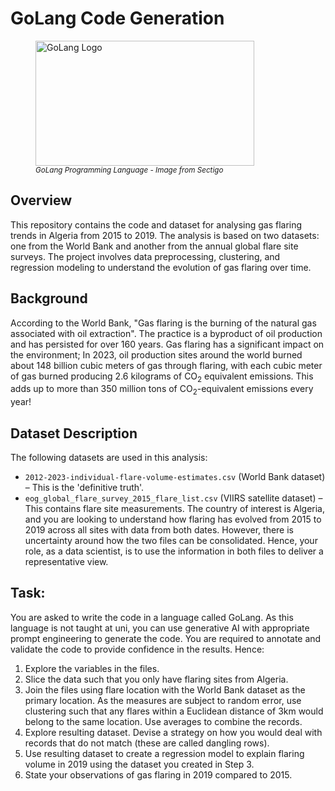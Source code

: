# GoLang Code Generation

<figure>
  <img src="https://www.sectigo.com/uploads/images/_950xAUTO_fit_center-center_none/golang-large.png" width="350" height="200" alt="GoLang Logo">
  <figcaption><small><i>GoLang Programming Language - Image from Sectigo</i></small></figcaption>
</figure>

## Overview
This repository contains the code and dataset for analysing gas flaring trends in Algeria from 2015 to 2019. The analysis is based on two datasets: one from the World Bank and another from the annual global flare site surveys. The project involves data preprocessing, clustering, and regression modeling to understand the evolution of gas flaring over time.

## Background
According to the World Bank, "Gas flaring is the burning of the natural gas associated with oil extraction". The practice is a byproduct of oil production and has persisted for over 160 years. Gas flaring has a significant impact on the environment; In 2023, oil production sites around the world burned about 148 billion cubic meters of gas through flaring, with each cubic meter of gas burned producing 2.6 kilograms of CO<sub>2</sub> equivalent emissions. This adds up to more than 350 million tons of CO<sub>2</sub>-equivalent emissions every year!

## Dataset Description
The following datasets are used in this analysis:
  - `2012-2023-individual-flare-volume-estimates.csv` (World Bank dataset) – This is the 'definitive truth'.
  - `eog_global_flare_survey_2015_flare_list.csv` (VIIRS satellite dataset) – This contains flare site measurements.
The country of interest is Algeria, and you are looking to understand how flaring has evolved from 2015 to 2019 across all sites with data from both dates. However, there is uncertainty around how the two files can be consolidated. Hence, your role, as a data scientist, is to use the information in both files to deliver a representative view.

## Task:
You are asked to write the code in a language called GoLang. As this language is not taught at uni, you can use generative AI with appropriate prompt engineering to generate the code. You are required to annotate and validate the code to provide confidence in the results. Hence:
  1. Explore the variables in the files.
  2. Slice the data such that you only have flaring sites from Algeria.
  3. Join the files using flare location with the World Bank dataset as the primary location. As the measures are subject to random error, use clustering such that any flares within a Euclidean distance of 3km would belong to the same location. Use averages to combine the records.
  4. Explore resulting dataset. Devise a strategy on how you would deal with records that do not match (these are called dangling rows).
  5. Use resulting dataset to create a regression model to explain flaring volume in 2019 using the dataset you created in Step 3.
  6. State your observations of gas flaring in 2019 compared to 2015.
